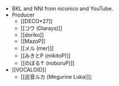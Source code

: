 - BKL and NNI from niconico and YouTube.
- Producer
    - [[DECO*27]]
    - [[コウ (Diarays)]]
    - [[doriko]]
    - [[MazoP]]
    - [[メル (mer)]]
    - [[みきとP (mikitoP)]]
    - [[のぼる↑ (noboruP)]]
- [[VOCALOID]]
    - [[巡音ルカ (Megurine Luka)]];
